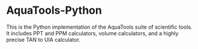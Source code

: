 # AquaTools-Python
This is the Python implementation of the AquaTools suite of scientific tools. 
It includes PPT and PPM calculators, volume calculators, and a highly precise TAN to UIA calculator.
